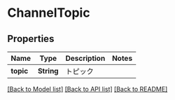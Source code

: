 # ChannelTopic

## Properties

Name | Type | Description | Notes
------------ | ------------- | ------------- | -------------
**topic** | **String** | トピック | 

[[Back to Model list]](../README.md#documentation-for-models) [[Back to API list]](../README.md#documentation-for-api-endpoints) [[Back to README]](../README.md)


